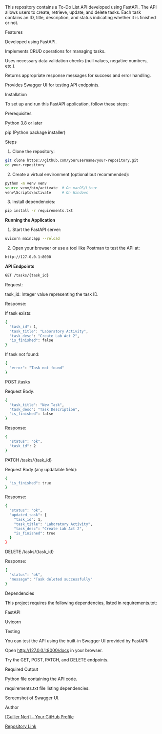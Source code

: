 This repository contains a To-Do List API developed using FastAPI. The API allows users to create, retrieve, update, and delete tasks. Each task contains an ID, title, description, and status indicating whether it is finished or not.

Features

Developed using FastAPI.

Implements CRUD operations for managing tasks.

Uses necessary data validation checks (null values, negative numbers, etc.).

Returns appropriate response messages for success and error handling.

Provides Swagger UI for testing API endpoints.

Installation

To set up and run this FastAPI application, follow these steps:

Prerequisites

Python 3.8 or later

pip (Python package installer)

Steps

1. Clone the repository:
``` bash
git clone https://github.com/yourusername/your-repository.git
cd your-repository
```
2. Create a virtual environment (optional but recommended):
``` bash
python -m venv venv
source venv/bin/activate  # On macOS/Linux
venv\Scripts\activate     # On Windows
```
3. Install dependencies:
``` bash
pip install -r requirements.txt
```
**Running the Application**

1. Start the FastAPI server:
``` bash
uvicorn main:app --reload
```
2. Open your browser or use a tool like Postman to test the API at:
``` bash
http://127.0.0.1:8000
```
**API Endpoints**
``` bash
GET /tasks/{task_id}
```
Request:

task_id: Integer value representing the task ID.

Response:

If task exists:
``` bash
{
  "task_id": 1,
  "task_title": "Laboratory Activity",
  "task_desc": "Create Lab Act 2",
  "is_finished": false
}
```
If task not found:
``` bash
{
  "error": "Task not found"
}
```
POST /tasks

Request Body:
``` bash
{
  "task_title": "New Task",
  "task_desc": "Task Description",
  "is_finished": false
}
```
Response:
``` bash
{
  "status": "ok",
  "task_id": 2
}
```
PATCH /tasks/{task_id}

Request Body (any updatable field):
``` bash
{
  "is_finished": true
}
```
Response:
``` bash
{
  "status": "ok",
  "updated_task": {
    "task_id": 1,
    "task_title": "Laboratory Activity",
    "task_desc": "Create Lab Act 2",
    "is_finished": true
  }
}
```
DELETE /tasks/{task_id}

Response:
``` bash
{
  "status": "ok",
  "message": "Task deleted successfully"
}
```
Dependencies

This project requires the following dependencies, listed in requirements.txt:

FastAPI

Uvicorn

Testing

You can test the API using the built-in Swagger UI provided by FastAPI:

Open http://127.0.0.1:8000/docs in your browser.

Try the GET, POST, PATCH, and DELETE endpoints.

Required Output

Python file containing the API code.

requirements.txt file listing dependencies.

Screenshot of Swagger UI.

Author

[[Guiller Neri] - Your GitHub Profile](https://github.com/neri-Guiller09)

[Repository Link](https://github.com/neri-Guiller09/LAB2)
